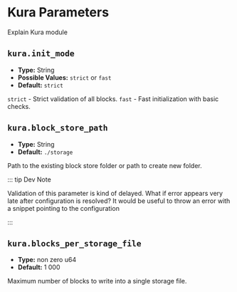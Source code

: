 # Kura Parameters

Explain Kura module

## `kura.init_mode`

- **Type:** String
- **Possible Values:** `strict` or `fast`
- **Default:** `strict`

`strict` - Strict validation of all blocks. `fast` - Fast initialization
with basic checks.

## `kura.block_store_path`

- **Type:** String
- **Default:** `./storage`

Path to the existing block store folder or path to create new folder.

::: tip Dev Note

Validation of this parameter is kind of delayed. What if error appears very
late after configuration is resolved? It would be useful to throw an error
with a snippet pointing to the configuration

:::

## `kura.blocks_per_storage_file`

- **Type:** non zero u64
- **Default:** $1\ 000$

Maximum number of blocks to write into a single storage file.
